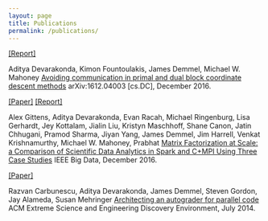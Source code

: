 ```yaml
---
layout: page
title: Publications
permalink: /publications/
---
```

[[Report]](https://www.arxiv.org/abs/1612.04003)

Aditya Devarakonda, Kimon Fountoulakis, James Demmel, Michael W. Mahoney <u>Avoiding communication in primal and dual block coordinate descent methods</u> arXiv:1612.04003 [cs.DC], December 2016.

[[Paper]](http://ieeexplore.ieee.org/document/7840606/)
[[Report]](https://www.arxiv.org/abs/1607.01335)

Alex Gittens, Aditya Devarakonda, Evan Racah, Michael Ringenburg, Lisa Gerhardt, Jey Kottalam, Jialin Liu, Kristyn Maschhoff, Shane Canon, Jatin Chhugani, Pramod Sharma, Jiyan Yang, James Demmel, Jim Harrell, Venkat Krishnamurthy, Michael W. Mahoney, Prabhat <u>Matrix Factorization at Scale: a Comparison of Scientific Data Analytics in Spark and C+MPI Using Three Case Studies</u> IEEE Big Data, December 2016.

[[Paper]](http://dl.acm.org/citation.cfm?id=2616571)

Razvan Carbunescu, Aditya Devarakonda, James Demmel, Steven Gordon, Jay Alameda, Susan Mehringer <u>Architecting an autograder for parallel code</u> ACM Extreme Science and Engineering Discovery Environment, July 2014.

<!--
Presentations
-->
